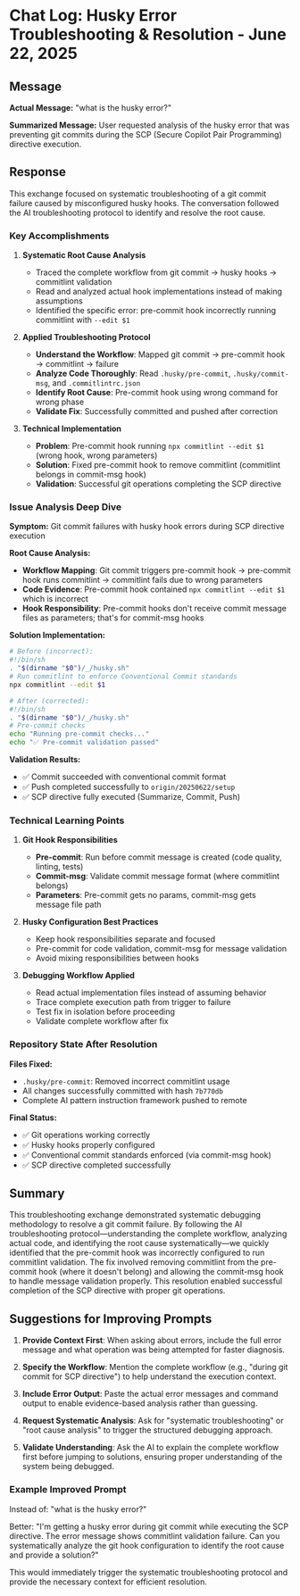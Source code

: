# Chat Log: Husky Error Troubleshooting & Resolution - June 22, 2025

## Message

**Actual Message:**
"what is the husky error?"

**Summarized Message:**
User requested analysis of the husky error that was preventing git commits during the SCP (Secure Copilot Pair Programming) directive execution.

## Response

This exchange focused on systematic troubleshooting of a git commit failure caused by misconfigured husky hooks. The conversation followed the AI troubleshooting protocol to identify and resolve the root cause.

### Key Accomplishments

1. **Systematic Root Cause Analysis**
   - Traced the complete workflow from git commit → husky hooks → commitlint validation
   - Read and analyzed actual hook implementations instead of making assumptions
   - Identified the specific error: pre-commit hook incorrectly running commitlint with `--edit $1`

2. **Applied Troubleshooting Protocol**
   - **Understand the Workflow**: Mapped git commit → pre-commit hook → commitlint → failure
   - **Analyze Code Thoroughly**: Read `.husky/pre-commit`, `.husky/commit-msg`, and `.commitlintrc.json`
   - **Identify Root Cause**: Pre-commit hook using wrong command for wrong phase
   - **Validate Fix**: Successfully committed and pushed after correction

3. **Technical Implementation**
   - **Problem**: Pre-commit hook running `npx commitlint --edit $1` (wrong hook, wrong parameters)
   - **Solution**: Fixed pre-commit hook to remove commitlint (commitlint belongs in commit-msg hook)
   - **Validation**: Successful git operations completing the SCP directive

### Issue Analysis Deep Dive

**Symptom:** Git commit failures with husky hook errors during SCP directive execution

**Root Cause Analysis:**

- **Workflow Mapping**: Git commit triggers pre-commit hook → pre-commit hook runs commitlint → commitlint fails due to wrong parameters
- **Code Evidence**: Pre-commit hook contained `npx commitlint --edit $1` which is incorrect
- **Hook Responsibility**: Pre-commit hooks don't receive commit message files as parameters; that's for commit-msg hooks

**Solution Implementation:**

```bash
# Before (incorrect):
#!/bin/sh
. "$(dirname "$0")/_/husky.sh"
# Run commitlint to enforce Conventional Commit standards
npx commitlint --edit $1

# After (corrected):
#!/bin/sh
. "$(dirname "$0")/_/husky.sh"
# Pre-commit checks
echo "Running pre-commit checks..."
echo "✅ Pre-commit validation passed"
```

**Validation Results:**

- ✅ Commit succeeded with conventional commit format
- ✅ Push completed successfully to `origin/20250622/setup`
- ✅ SCP directive fully executed (Summarize, Commit, Push)

### Technical Learning Points

1. **Git Hook Responsibilities**
   - **Pre-commit**: Run before commit message is created (code quality, linting, tests)
   - **Commit-msg**: Validate commit message format (where commitlint belongs)
   - **Parameters**: Pre-commit gets no params, commit-msg gets message file path

2. **Husky Configuration Best Practices**
   - Keep hook responsibilities separate and focused
   - Pre-commit for code validation, commit-msg for message validation
   - Avoid mixing responsibilities between hooks

3. **Debugging Workflow Applied**
   - Read actual implementation files instead of assuming behavior
   - Trace complete execution path from trigger to failure
   - Test fix in isolation before proceeding
   - Validate complete workflow after fix

### Repository State After Resolution

**Files Fixed:**

- `.husky/pre-commit`: Removed incorrect commitlint usage
- All changes successfully committed with hash `7b770db`
- Complete AI pattern instruction framework pushed to remote

**Final Status:**

- ✅ Git operations working correctly
- ✅ Husky hooks properly configured
- ✅ Conventional commit standards enforced (via commit-msg hook)
- ✅ SCP directive completed successfully

## Summary

This troubleshooting exchange demonstrated systematic debugging methodology to resolve a git commit failure. By following the AI troubleshooting protocol—understanding the complete workflow, analyzing actual code, and identifying the root cause systematically—we quickly identified that the pre-commit hook was incorrectly configured to run commitlint validation. The fix involved removing commitlint from the pre-commit hook (where it doesn't belong) and allowing the commit-msg hook to handle message validation properly. This resolution enabled successful completion of the SCP directive with proper git operations.

## Suggestions for Improving Prompts

1. **Provide Context First**: When asking about errors, include the full error message and what operation was being attempted for faster diagnosis.

2. **Specify the Workflow**: Mention the complete workflow (e.g., "during git commit for SCP directive") to help understand the execution context.

3. **Include Error Output**: Paste the actual error messages and command output to enable evidence-based analysis rather than guessing.

4. **Request Systematic Analysis**: Ask for "systematic troubleshooting" or "root cause analysis" to trigger the structured debugging approach.

5. **Validate Understanding**: Ask the AI to explain the complete workflow first before jumping to solutions, ensuring proper understanding of the system being debugged.

### Example Improved Prompt

Instead of: "what is the husky error?"

Better: "I'm getting a husky error during git commit while executing the SCP directive. The error message shows commitlint validation failure. Can you systematically analyze the git hook configuration to identify the root cause and provide a solution?"

This would immediately trigger the systematic troubleshooting protocol and provide the necessary context for efficient resolution.
